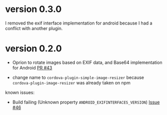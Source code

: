 # version 0.3.0
I removed the exif interface implementation for android because I had a conflict with another plugin.

# version 0.2.0

- Oprion to rotate images based on EXIF data, and Base64 implementation for Android [PR #43](https://github.com/JoschkaSchulz/cordova-plugin-image-resizer/pull/43)

- change name to `cordova-plugin-simple-image-resizer` because `cordova-plugin-image-resizer` was already taken on npm

known issues:

- Build failing (Unknown property `ANDROID_EXIFINTERFACES_VERSION`) [Issue #46](https://github.com/JoschkaSchulz/cordova-plugin-image-resizer/issues/46)
